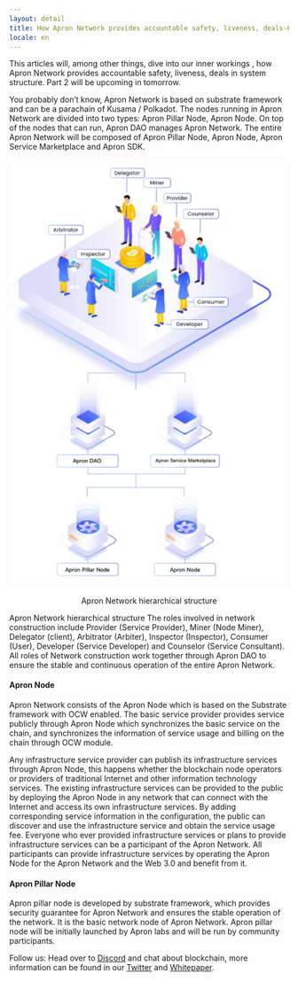 ```yaml
---
layout: detail
title: How Apron Network provides accountable safety, liveness, deals-Part 1
locale: en
---
```



This articles will, among other things, dive into our inner workings , how Apron Network provides accountable safety, liveness, deals in system structure. Part 2 will be upcoming in tomorrow.

You probably don’t know, Apron Network is based on substrate framework and can be a parachain of Kusama / Polkadot. The nodes running in Apron Network are divided into two types: Apron Pillar Node, Apron Node. On top of the nodes that can run, Apron DAO manages Apron Network. The entire Apron Network will be composed of Apron Pillar Node, Apron Node, Apron Service Marketplace and Apron SDK.

![Apron Network hierarchical structure](/assets/images/posts/20201219HowApronNetworkprovidesaccountablesafety.png)<center style="font-size:14px;">Apron Network hierarchical structure</center>  

Apron Network hierarchical structure
The roles involved in network construction include Provider (Service Provider), Miner (Node Miner), Delegator (client), Arbitrator (Arbiter), Inspector (Inspector), Consumer (User), Developer (Service Developer) and Counselor (Service Consultant). All roles of Network construction work together through Apron DAO to ensure the stable and continuous operation of the entire Apron Network.

#### Apron Node‌
Apron Network consists of the Apron Node which is based on the Substrate framework with OCW enabled. The basic service provider provides service publicly through Apron Node which synchronizes the basic service on the chain, and synchronizes the information of service usage and billing on the chain through OCW module.

Any infrastructure service provider can publish its infrastructure services through Apron Node, this happens whether the blockchain node operators or providers of traditional Internet and other information technology services. The existing infrastructure services can be provided to the public by deploying the Apron Node in any network that can connect with the Internet and access its own infrastructure services. By adding corresponding service information in the configuration, the public can discover and use the infrastructure service and obtain the service usage fee. Everyone who ever provided infrastructure services or plans to provide infrastructure services can be a participant of the Apron Network. All participants can provide infrastructure services by operating the Apron Node for the Apron Network and the Web 3.0 and benefit from it.

#### Apron Pillar Node
Apron pillar node is developed by substrate framework, which provides security guarantee for Apron Network and ensures the stable operation of the network. It is the basic network node of Apron Network. Apron pillar node will be initially launched by Apron labs and will be run by community participants.

Follow us:
Head over to [Discord](https://discord.com/invite/uCdPmmB2SV) and chat about blockchain, more information can be found in our [Twitter](https://twitter.com/apronofficial1) and [Whitepaper](https://apron-network.gitbook.io/apron-network/).
